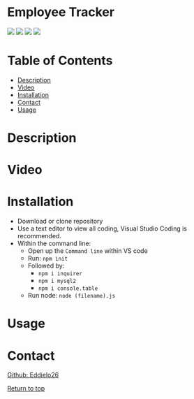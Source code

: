 # Employee Tracker

![](https://img.shields.io/badge/Javascript-yellow.svg)
![](https://img.shields.io/badge/inquirer-red.svg)
![](https://img.shields.io/badge/MySQL12-blue.svg)
![](https://img.shields.io/badge/node.js-green.svg)

# Table of Contents
* [Description](#description)
* [Video](#video)
* [Installation](#installation)
* [Contact](#contact)
* [Usage](#usage)

# Description 


# Video

# Installation

* Download or clone repository
* Use a text editor to view all coding, Visual Studio Coding is recommended.
* Within the command line:
   * Open up the <code>Command line</code> within VS code
   * Run: <code>npm init</code>
   * Followed by: 
        * <code>npm i inquirer</code>
        * <code>npm i mysql2</code>
        * <code>npm i console.table</code>
   * Run node: <code>node (filename).js</code>

# Usage
 
   

# Contact
<a href="https://github.com/Eddielo26">Github: Eddielo26</a>




[Return to top](#employee-tracker)
